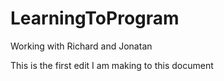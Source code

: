 # LearningToProgram
Working with Richard and Jonatan

This is the first edit I am making to this document
